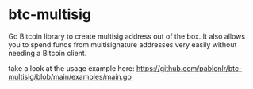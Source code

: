 # btc-multisig
Go Bitcoin library to create multisig address out of the box. It also allows you to spend funds from multisignature addresses very easily without needing a Bitcoin client.

take a look at the usage example here: https://github.com/pablonlr/btc-multisig/blob/main/examples/main.go